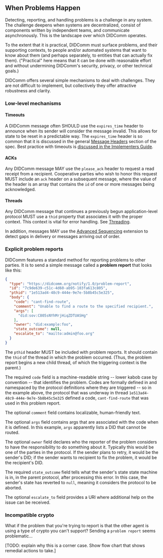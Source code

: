 ## When Problems Happen

Detecting, reporting, and handling problems is a challenge in any system. The challenge deepens when systems are decentralized, consist of components written by independent teams, and communicate asynchronously. This is the landscape over which DIDComm operates.

To the extent that it is practical, DIDComm must surface problems, and their supporting contexts, to people and/or automated systems that want to know about them (and perhaps separately, to entities that can actually fix them). ("Practical" here means that it can be done with reasonable effort and without undermining DIDComm's security, privacy, or other technical goals.)

DIDComm offers several simple mechanisms to deal with challenges. They are not difficult to implement, but collectively they offer attractive robustness and clarity.

### Low-level mechanisms

#### Timeouts

A DIDComm message often SHOULD use the `expires_time` header to announce when its sender will consider the message invalid. This allows for state to be reset in a predictable way. The `expires_time` header is so common that it is discussed in the general [Message Headers](#message-headers) section of the spec. Best practice with timeouts is [discussed in the Implementers Guide](../guide-files/problems.md#timeouts).

#### ACKs

Any DIDComm message MAY use the `please_ack` header to request a read receipt from a recipient. Cooperative parties who wish to honor this request MUST include an `ack` header on a subsequent message, where the value of the header is an array that contains the `id` of one or more messages being acknowledged.

#### Threads

Any DIDComm message that continues a previously begun application-level protocol MUST use a `thid` property that associates it with the proper context. This context is vital for error handling. See [Threading](#threading).

In addition, messages MAY use the [Advanced Sequencing](../../extensions/advanced_sequencing/main.md) extension to detect gaps in delivery or messages arriving out of order.

### Explicit problem reports

DIDComm features a standard method for reporting problems to other parties. It is to send a simple message called a **problem report** that looks like this:

```json
{
  "type": "https://didcomm.org/notify/1.0/problem-report",
  "id": "7c9de639-c51c-4d60-ab95-103fa613c805",
  "pthid": "1e513ad4-48c9-444e-9e7e-5b8b45c5e325",
  "body": {
    "code": "cant-find-route",
    "comment": "Unable to find a route to the specified recipient.",
    "args": [
      "did:sov:C805sNYhMrjHiqZDTUASHg"
    ],
    "owner": "did:example:foo",
    "state_outcome": null,
    "escalate_to": "mailto:admin@foo.org"
  }
}
```

The `pthid` header MUST be included with problem reports. It should contain the `thid` of the thread in which the problem occurred. (Thus, the problem report begins a new child thread, of which the triggering context is the parent.)

The required `code` field is a machine-readable string -- lower kabob case by convention -- that identifies the problem. Codes are formally defined in and namespaced by the protocol definitions where they are triggered -- so in the example above, the protocol that was underway in thread `1e513ad4-48c9-444e-9e7e-5b8b45c5e325` defined a code, `cant-find-route` that was used in this problem report.

The optional `comment` field contains localizable, human-friendly text.

The optional `args` field contains args that are associated with the code when it is defined. In this example, `args` apparently lists a DID that cannot be routed.

The optional `owner` field declares who the reporter of the problem considers to have the responsibility to do something about it. Typically this would be one of the parties in the protocol. If the sender plans to retry, it would be the sender's DID; if the sender wants to recipient to fix the problem, it would be the recipient's DID.

The required `state_outcome` field tells what the sender's state state machine is in, in the parent protocol, after processing this error. In this case, the sender's state has reverted to `null`, meaning it considers the protocol to be aborted.

The optional `escalate_to` field provides a URI where additional help on the issue can be received.

### Incompatible crypto 

What if the problem that you're trying to report is that the other agent is using a type of crypto you can't support? Sending a `problem report` seems problematic...

[TODO: explain why this is a corner case. Show flow chart that shows remedial actions to take.]